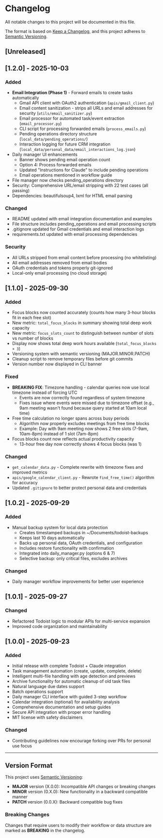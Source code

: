 # Changelog

All notable changes to this project will be documented in this file.

The format is based on [Keep a Changelog](https://keepachangelog.com/en/1.0.0/),
and this project adheres to [Semantic Versioning](https://semver.org/spec/v2.0.0.html).

## [Unreleased]

## [1.2.0] - 2025-10-03

### Added
- **Email Integration (Phase 1)** - Forward emails to create tasks automatically
  - Gmail API client with OAuth2 authentication (`apis/gmail_client.py`)
  - Email content sanitization - strips all URLs and email addresses for security (`utils/email_sanitizer.py`)
  - Email processor for automated task/event extraction (`email_processor.py`)
  - CLI script for processing forwarded emails (`process_emails.py`)
  - Pending operations directory structure (`local_data/pending_operations/`)
  - Interaction logging for future CRM integration (`local_data/personal_data/email_interactions_log.json`)
- Daily manager UI enhancements
  - Banner shows pending email operation count
  - Option 4: Process forwarded emails
  - Updated "Instructions for Claude" to include pending operations
  - Email operations mentioned in workflow guide
- File manager now checks pending_operations directory
- Security: Comprehensive URL/email stripping with 22 test cases (all passing)
- Dependencies: beautifulsoup4, lxml for HTML email parsing

### Changed
- README updated with email integration documentation and examples
- File structure includes pending_operations and email processing scripts
- .gitignore updated for Gmail credentials and email interaction logs
- requirements.txt updated with email processing dependencies

### Security
- All URLs stripped from email content before processing (no whitelisting)
- All email addresses removed from email bodies
- OAuth credentials and tokens properly git-ignored
- Local-only email processing (no cloud storage)

## [1.1.0] - 2025-09-30

### Added
- Focus blocks now counted accurately (counts how many 3-hour blocks fit in each free slot)
- New metric: `total_focus_blocks` in summary showing total deep work capacity
- New metric: `focus_slots_count` to distinguish between number of slots vs number of blocks
- Display now shows total deep work hours available (`total_focus_blocks × 3`)
- Versioning system with semantic versioning (MAJOR.MINOR.PATCH)
- Cleanup script to remove temporary files before git commits
- Version number now displayed in CLI banner

### Fixed
- **BREAKING FIX**: Timezone handling - calendar queries now use local timezone instead of forcing UTC
  - Events are now correctly found regardless of system timezone
  - Fixes issue where events were missed due to timezone offset (e.g., 9am meeting wasn't found because query started at 10am local time)
- Free time calculation no longer spans across busy periods
  - Algorithm now properly excludes meetings from free time blocks
  - Example: Day with 9am meeting now shows 2 free slots (7-9am, 10am-8pm) instead of 1 slot (7am-8pm)
- Focus blocks count now reflects actual productivity capacity
  - 13-hour free day now correctly shows 4 focus blocks (was 1)

### Changed
- `get_calendar_data.py` - Complete rewrite with timezone fixes and improved metrics
- `apis/google_calendar_client.py` - Rewrote `find_free_time()` algorithm for accuracy
- Updated `.gitignore` to better protect personal data and credentials

## [1.0.2] - 2025-09-29

### Added
- Manual backup system for local data protection
  - Creates timestamped backups in ~/Documents/todoist-backups
  - Keeps last 10 days automatically
  - Backs up personal data, OAuth credentials, and configuration
  - Includes restore functionality with confirmation
  - Integrated into daily_manager.py (options 6 & 7)
  - Selective backup: only critical files, excludes archives

### Changed
- Daily manager workflow improvements for better user experience

## [1.0.1] - 2025-09-27

### Changed
- Refactored Todoist logic to modular APIs for multi-service expansion
- Improved code organization and maintainability

## [1.0.0] - 2025-09-23

### Added
- Initial release with complete Todoist + Claude integration
- Task management automation (create, update, complete, delete)
- Intelligent multi-file handling with age detection and previews
- Archive functionality for automatic cleanup of old task files
- Natural language due dates support
- Batch operations support
- Daily manager CLI interface with guided 3-step workflow
- Calendar integration (optional) for availability analysis
- Comprehensive documentation and setup guides
- Secure API integration with proper error handling
- MIT license with safety disclaimers

### Changed
- Contributing guidelines now encourage forking over PRs for personal use focus

---

## Version Format

This project uses [Semantic Versioning](https://semver.org/):
- **MAJOR** version (X.0.0): Incompatible API changes or breaking changes
- **MINOR** version (0.X.0): New functionality in a backward compatible manner
- **PATCH** version (0.0.X): Backward compatible bug fixes

### Breaking Changes
Changes that require users to modify their workflow or data structure are marked as **BREAKING** in the changelog.
